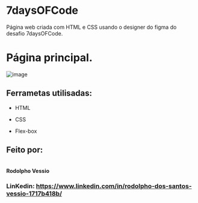 # 7daysOFCode
Página web criada  com HTML e CSS usando o designer do figma do desafio 7daysOFCode.

# Página principal.
![image](https://github.com/RodolphoVessio/7daysOFCode/assets/78026475/ceb39ceb-e7b9-4020-b5d0-8cd7fcbee74c)

## Ferrametas utilisadas:

- HTML

- CSS

- Flex-box

## Feito por:

<br> **Rodolpho Vessio**

### LinKedin: https://www.linkedin.com/in/rodolpho-dos-santos-vessio-1717b418b/
